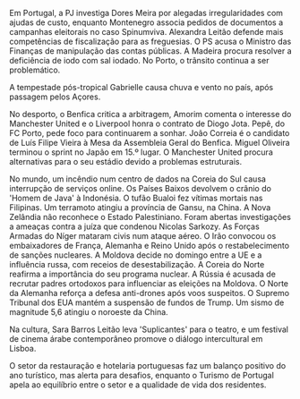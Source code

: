 Em Portugal, a PJ investiga Dores Meira por alegadas irregularidades com ajudas de custo, enquanto Montenegro associa pedidos de documentos a campanhas eleitorais no caso Spinumviva. Alexandra Leitão defende mais competências de fiscalização para as freguesias. O PS acusa o Ministro das Finanças de manipulação das contas públicas. A Madeira procura resolver a deficiência de iodo com sal iodado. No Porto, o trânsito continua a ser problemático.

A tempestade pós-tropical Gabrielle causa chuva e vento no país, após passagem pelos Açores.

No desporto, o Benfica critica a arbitragem, Amorim comenta o interesse do Manchester United e o Liverpool honra o contrato de Diogo Jota. Pepê, do FC Porto, pede foco para continuarem a sonhar. João Correia é o candidato de Luís Filipe Vieira à Mesa da Assembleia Geral do Benfica. Miguel Oliveira terminou o sprint no Japão em 15.º lugar. O Manchester United procura alternativas para o seu estádio devido a problemas estruturais.

No mundo, um incêndio num centro de dados na Coreia do Sul causa interrupção de serviços online. Os Países Baixos devolvem o crânio do 'Homem de Java' à Indonésia. O tufão Bualoi fez vítimas mortais nas Filipinas. Um terramoto atingiu a província de Gansu, na China. A Nova Zelândia não reconhece o Estado Palestiniano. Foram abertas investigações a ameaças contra a juíza que condenou Nicolas Sarkozy. As Forças Armadas do Níger mataram civis num ataque aéreo. O Irão convocou os embaixadores de França, Alemanha e Reino Unido após o restabelecimento de sanções nucleares. A Moldova decide no domingo entre a UE e a influência russa, com receios de desestabilização. A Coreia do Norte reafirma a importância do seu programa nuclear. A Rússia é acusada de recrutar padres ortodoxos para influenciar as eleições na Moldova. O Norte da Alemanha reforça a defesa anti-drones após voos suspeitos. O Supremo Tribunal dos EUA mantém a suspensão de fundos de Trump. Um sismo de magnitude 5,6 atingiu o noroeste da China.

Na cultura, Sara Barros Leitão leva 'Suplicantes' para o teatro, e um festival de cinema árabe contemporâneo promove o diálogo intercultural em Lisboa.

O setor da restauração e hotelaria portuguesas faz um balanço positivo do ano turístico, mas alerta para desafios, enquanto o Turismo de Portugal apela ao equilíbrio entre o setor e a qualidade de vida dos residentes.